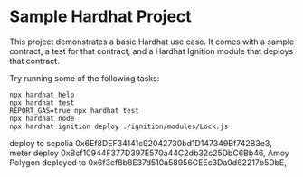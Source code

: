 # Sample Hardhat Project

This project demonstrates a basic Hardhat use case. It comes with a sample contract, a test for that contract, and a Hardhat Ignition module that deploys that contract.

Try running some of the following tasks:

```shell
npx hardhat help
npx hardhat test
REPORT_GAS=true npx hardhat test
npx hardhat node
npx hardhat ignition deploy ./ignition/modules/Lock.js
```

deploy to sepolia 0x6Ef8DEF34141c92042730bd1D147349Bf742B3e3,
meter deploy 0xBcf10944F377D397E570a44C2db32c25DbC6Bb46,
Amoy Polygon deployed to 0x6f3cf8b8E37d510a58956CEEc3Da0d62217b5DbE,


